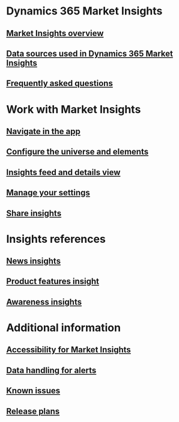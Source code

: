# Dynamics 365 Market Insights
## [Market Insights overview](alerts-overview.md)
## [Data sources used in Dynamics 365 Market Insights](about-data.md)
## [Frequently asked questions](faq.md)
# Work with Market Insights
## [Navigate in the app](navigation.md)
## [Configure the universe and elements](universe.md)
## [Insights feed and details view](insights-feed.md)
## [Manage your settings](settings.md)
## [Share insights](share-insights.md)
# Insights references
## [News insights](news-events-insights.md)
## [Product features insight](product-insights.md)
## [Awareness insights](awareness-insights.md)
# Additional information
## [Accessibility for Market Insights](accessibility.md)
## [Data handling for alerts](alerts-data-handling.md)
## [Known issues](known-issues.md)
## [Release plans](https://docs.microsoft.com/dynamics365-release-plan/)

